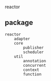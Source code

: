 reactor

## package
```
reactor
    adapter
    core
        publisher
        scheduler
    util
        annotation
        concurrent
        context
        function
```